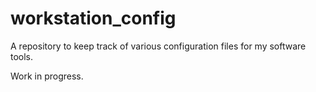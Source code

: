 # workstation_config
A repository to keep track of various configuration files for my software tools. 

Work in progress. 



